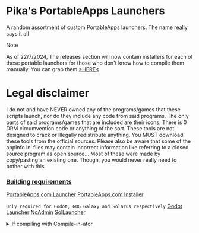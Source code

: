 # Pika's PortableApps Launchers
A random assortment of custom PortableApps launchers. The name really says it all

> [!NOTE]
> As of 22/7/2024, The releases section will now contain installers for each of these portable launchers for those who don't know how to compile them manually. You can grab them [>HERE<](https://github.com/pikakid98/Custom-PortableApps.com-Launchers/releases)

# Legal disclaimer
I do not and have NEVER owned any of the programs/games that these scripts launch, nor do they include any code from said programs. The only parts of said programs/games that are included are their icons. There is 0 DRM circumvention code or anything of the sort. These tools are not designed to crack or illegally redistribute anything. You MUST download these tools from the official sources. Please also be aware that some of the appinfo.ini files may contain incorrect information like referring to a closed source program as open source... Most of these were made by copy/pasting an existing one. Though, you would never really need to bother with this

### <b><u>Building requirements</b></u>

[PortableApps.com Launcher](https://portableapps.com/apps/development/portableapps.com_launcher)
[PortableApps.com Installer](https://portableapps.com/apps/development/portableapps.com_installer)

`Only required for Godot, GOG Galaxy and Solarus respectively`
[Godot Launcher](https://github.com/pikakid98/Godot-Launcher)
[NoAdmin](https://github.com/pikakid98/NoAdmin)
[SolLauncher](https://github.com/pikakid98/SolLauncher)

<details>
<summary>If compiling with Compile-in-ator</summary>

###### Use the following environment variables or you WILL encounter errors
`%PALG%` PortableApps.com Launcher `Make sure it points to the exe and not just the folder`
`%PALI%` PortableApps.com Installer `Make sure it points to the exe and not just the folder`

</details>